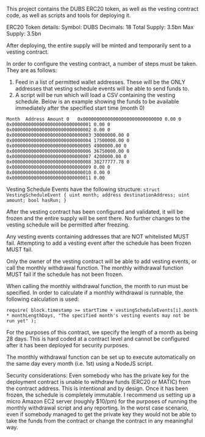 This project contains the DUBS ERC20 token, as well as the vesting contract code,
as well as scripts and tools for deploying it.

ERC20 Token details:
Symbol: DUBS
Decimals: 18
Total Supply: 3.5bn
Max Supply: 3.5bn

After deploying, the entire supply will be minted and temporarily sent to a vesting contract.

In order to configure the vesting contract, a number of steps must be taken. They are as follows:

1. Feed in a list of permitted wallet addresses. These will be the ONLY addresses that vesting schedule events will be able to send funds to.
2. A script will be run which will load a CSV containing the vesting schedule. Below is an example showing the funds to be available immediately after the specified start time (month 0)

`Month	Address	Amount
0	0x00000000000000000000000000000	0.00
0	0x00000000000000000000000000001	0.00
0	0x00000000000000000000000000002	0.00
0	0x00000000000000000000000000003	30000000.00
0	0x00000000000000000000000000004	17500000.00
0	0x00000000000000000000000000005	4900000.00
0	0x00000000000000000000000000006	36750000.00
0	0x00000000000000000000000000007	4200000.00
0	0x00000000000000000000000000008	30277777.78
0	0x00000000000000000000000000009	0.00
0	0x00000000000000000000000000010	0.00
0	0x00000000000000000000000000011	0.00
`

Vesting Schedule Events have the following structure:
`
    struct VestingScheduleEvent {
        uint month;
        address destinationAddress;
        uint amount;
        bool hasRun;
    }
`

After the vesting contract has been configured and validated, it will be frozen and the entire supply will be sent there. No further changes to the vesting schedule will be permitted after freezing.

Any vesting events containing addresses that are NOT whitelisted MUST fail. Attempting to add a vesting event after the schedule has been frozen MUST fail.

Only the owner of the vesting contract will be able to add vesting events, or call the monthly withdrawal function. The monthly withdrawal function MUST fail if the schedule has not been frozen.

When calling the monthly withdrawal function, the month to run must be specified. In order to calculate if a monthly withdrawal is runnable, the following calculation is used:

`
 require(
 			block.timestamp >= startTime + vestingScheduleEvents[i].month * monthLengthDays,
            "The specified month's vesting events may not be run yet"
);
`

For the purposes of this contract, we specify the length of a month as being 28 days. This is hard coded at a contract level and cannot be configured after it has been deployed for security purposes.


The monthly withdrawal function can be set up to execute automatically on the same day every month (i.e. 1st) using a NodeJS script.

Security considerations:
Even somebody who has the private key for the deployment contract is unable to withdraw funds (ERC20 or MATIC) from the contract address. This is intentional and by design. Once it has been frozen, the schedule is completely immutable. I recommend us setting up a micro Amazon EC2 server (roughly $10/pm) for the purposes of running the monthly withdrawal script and any reporting. In the worst case scenario, even if somebody managed to get the private key they would not be able to take the funds from the contract or change the contract in any meaningful way.

